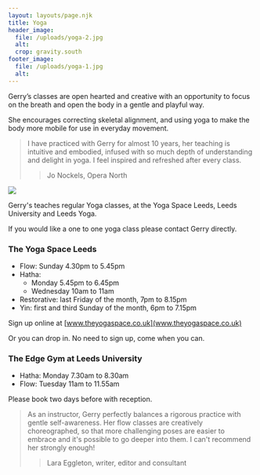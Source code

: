 ```yaml
---
layout: layouts/page.njk
title: Yoga
header_image:
  file: /uploads/yoga-2.jpg
  alt:
  crop: gravity.south
footer_image:
  file: /uploads/yoga-1.jpg
  alt:
---
```

Gerry’s classes are open hearted and creative with an opportunity to focus on the breath and open the body in a gentle and playful way.

She encourages correcting skeletal alignment, and using yoga to make the body more mobile for use in everyday movement.

> I have practiced with Gerry for almost 10 years, her teaching is intuitive and embodied, infused with so much depth of understanding and delight in yoga.
I feel inspired and refreshed after every class.
>> Jo Nockels, Opera North

![](/uploads/yoga-3.jpg)

Gerry's teaches regular Yoga classes, at the Yoga Space Leeds, Leeds University and Leeds Yoga.

If you would like a one to one yoga class please contact Gerry directly.

### The Yoga Space Leeds

- Flow: Sunday 4.30pm to 5.45pm
- Hatha:
  - Monday 5.45pm to 6.45pm
  - Wednesday 10am to 11am
- Restorative: last Friday of the month, 7pm to 8.15pm
- Yin: first and third Sunday of the month, 6pm to 7.15pm

Sign up online at [www.theyogaspace.co.uk](www.theyogaspace.co.uk)

Or you can drop in. No need to sign up, come when you can.

### The Edge Gym at Leeds University

- Hatha: Monday 7.30am to 8.30am
- Flow: Tuesday 11am to 11.55am

Please book two days before with reception.

> As an instructor, Gerry perfectly balances a rigorous practice with gentle self-awareness. Her flow classes are creatively choreographed, so that more
challenging poses are easier to embrace and it's possible to go deeper into them. I can't recommend her strongly enough!
>> Lara Eggleton, writer, editor and consultant